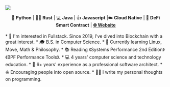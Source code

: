 ![](https://github.com/code-rain002/code-rain002/blob/master/icons/header_1.png)

<div align="center">
🐍 <b>Python</b> | 👩‍💻 <b>Rust</b> | 💻 <b>Java</b> | 👍 <b>Javascript</b> |☁️ <b>Cloud Native</b> | 📝 <b>DeFi Smart Contract</b> | <b><a href="https://suzuki-david.netlify.app">🌐 Website</a></b>
</div>
<br>
* 🧐   I'm interested in Fullstack. Since 2019, I've dived into Blockchain with a great interest.
* 🎓   B.S. in Computer Science.
* 🌱   Currently learning Linux, Move, Math & Philosophy.
* 📚   Reading 《Systems Performance 2nd Edition》《BPF Performance Tools》.
* 💻   4 years' computer science and technology education.
* 🏢   6+ years' experience as a professional software architect.
* ⛵   Encouraging people into open source.
* ✍🏻   I write my personal thoughts on programming.
